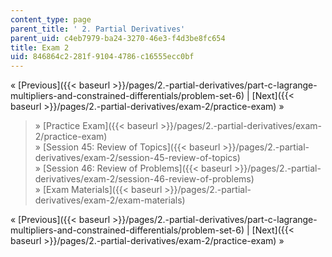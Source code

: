 ```yaml
---
content_type: page
parent_title: ' 2. Partial Derivatives'
parent_uid: c4eb7979-ba24-3270-46e3-f4d3be8fc654
title: Exam 2
uid: 846864c2-281f-9104-4786-c16555ecc0bf
---
```


« [Previous]({{< baseurl >}}/pages/2.-partial-derivatives/part-c-lagrange-multipliers-and-constrained-differentials/problem-set-6) | [Next]({{< baseurl >}}/pages/2.-partial-derivatives/exam-2/practice-exam) »

> » [Practice Exam]({{< baseurl >}}/pages/2.-partial-derivatives/exam-2/practice-exam)  
> » [Session 45: Review of Topics]({{< baseurl >}}/pages/2.-partial-derivatives/exam-2/session-45-review-of-topics)  
> » [Session 46: Review of Problems]({{< baseurl >}}/pages/2.-partial-derivatives/exam-2/session-46-review-of-problems)  
> » [Exam Materials]({{< baseurl >}}/pages/2.-partial-derivatives/exam-2/exam-materials)

« [Previous]({{< baseurl >}}/pages/2.-partial-derivatives/part-c-lagrange-multipliers-and-constrained-differentials/problem-set-6) | [Next]({{< baseurl >}}/pages/2.-partial-derivatives/exam-2/practice-exam) »